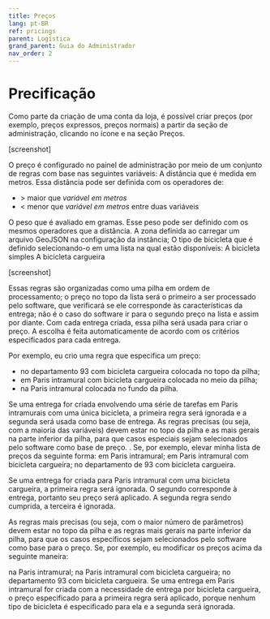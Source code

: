 ```yaml
---
title: Preços
lang: pt-BR
ref: pricings
parent: Logística
grand_parent: Guia do Administrador
nav_order: 2
---
```


# Precificação

Como parte da criação de uma conta da loja, é possível criar preços (por exemplo, preços expressos, preços normais) a partir da seção de administração, clicando no ícone e na seção Preços.

[screenshot]

O preço é configurado no painel de administração por meio de um conjunto de regras com base nas seguintes variáveis:
A distância que é medida em metros. Essa distância pode ser definida com os operadores de:
- &gt; maior que *variável em metros*
- &lt; menor que *variável em metros*
entre duas variáveis

O peso que é avaliado em gramas. Esse peso pode ser definido com os mesmos operadores que a distância. 
A zona definida ao carregar um arquivo GeoJSON na configuração da instância;
O tipo de bicicleta que é definido selecionando-o em uma lista na qual estão disponíveis:
A bicicleta simples
A bicicleta cargueira

[screenshot]

Essas regras são organizadas como uma pilha em ordem de processamento; o preço no topo da lista será o primeiro a ser processado pelo software, que verificará se ele corresponde às características da entrega; não é o caso do software ir para o segundo preço na lista e assim por diante. Com cada entrega criada, essa pilha será usada para criar o preço. A escolha é feita automaticamente de acordo com os critérios especificados para cada entrega.

Por exemplo, eu crio uma regra que especifica um preço:
- no departamento 93 com bicicleta cargueira colocada no topo da pilha;
- em Paris intramural com bicicleta cargueira colocada no meio da pilha;
- na Paris intramural colocada no fundo da pilha.

Se uma entrega for criada envolvendo uma série de tarefas em Paris intramurais com uma única bicicleta, a primeira regra será ignorada e a segunda será usada como base de entrega. As regras precisas (ou seja, com a maioria das variáveis) devem estar no topo da pilha e as mais gerais na parte inferior da pilha, para que casos especiais sejam selecionados pelo software como base de preço. . Se, por exemplo, elevar minha lista de preços da seguinte forma:
em Paris intramural;
em Paris intramural com bicicleta cargueira;
no departamento de 93 com bicicleta cargueira.

Se uma entrega for criada para Paris intramural com uma bicicleta cargueira, a primeira regra será ignorada. O segundo corresponde à entrega, portanto seu preço será aplicado. A segunda regra sendo cumprida, a terceira é ignorada.

As regras mais precisas (ou seja, com o maior número de parâmetros) devem estar no topo da pilha e as regras mais gerais na parte inferior da pilha, para que os casos específicos sejam selecionados pelo software como base para o preço. Se, por exemplo, eu modificar os preços acima da seguinte maneira:

na Paris intramural;
na Paris intramural com bicicleta cargueira;
no departamento 93 com bicicleta cargueira.
Se uma entrega em Paris intramural for criada com a necessidade de entrega por bicicleta cargueira, o preço especificado para a primeira regra será aplicado, porque nenhum tipo de bicicleta é especificado para ela e a segunda será ignorada.
